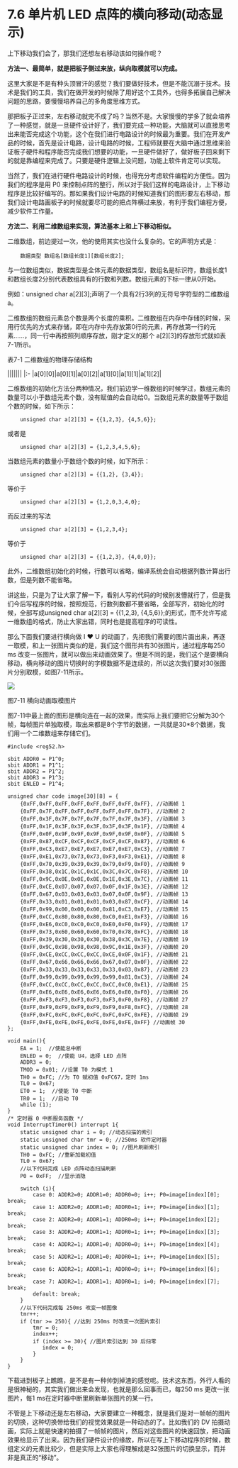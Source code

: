 # 7.6  单片机 LED 点阵的横向移动(动态显示)

上下移动我们会了，那我们还想左右移动该如何操作呢？

**方法一、最简单，就是把板子侧过来放，纵向取模就可以完成。**

这里大家是不是有种头顶冒汗的感觉？我们要做好技术，但是不能沉溺于技术。技术是我们的工具，我们在做开发的时候除了用好这个工具外，也得多拓展自己解决问题的思路，要慢慢培养自己的多角度思维方式。

那把板子正过来，左右移动就完不成了吗？当然不是。大家慢慢的学多了就会培养了一种感觉，就是一旦硬件设计好了，我们要完成一种功能，大脑就可以直接思考出来能否完成这个功能，这个在我们进行电路设计的时候最为重要。我们在开发产品的时候，首先是设计电路，设计电路的时候，工程师就要在大脑中通过思维来验证板子硬件和程序能否完成我们想要的功能，一旦硬件做好了，做好板子回来剩下的就是靠编程来完成了。只要是硬件逻辑上没问题，功能上软件肯定可以实现。

当然了，我们在进行硬件电路设计的时候，也得充分考虑软件编程的方便性。因为我们的程序是用 P0 来控制点阵的整行，所以对于我们这样的电路设计，上下移动程序是比较好编写的。那如果我们设计电路的时候知道我们的图形要左右移动，那我们设计电路画板子的时候就要尽可能的把点阵横过来放，有利于我们编程方便，减少软件工作量。

**方法二、利用二维数组来实现，算法基本上和上下移动相似。**

二维数组，前边提过一次，他的使用其实也没什么复杂的。它的声明方式是：

```
    数据类型 数组名[数组长度1][数组长度2];
```

与一位数组类似，数据类型是全体元素的数据类型，数组名是标识符，数组长度1和数组长度2分别代表数组具有的行数和列数。数组元素的下标一律从0开始。

例如：unsigned char a[2][3];声明了一个具有2行3列的无符号字符型的二维数组 a。

二维数组的数组元素总个数是两个长度的乘积。二维数组在内存中存储的时候，采用行优先的方式来存储，即在内存中先存放第0行的元素，再存放第一行的元素......，同一行中再按照列顺序存放，刚才定义的那个 a[2][3]的存放形式就如表7-1所示。

表7-1 二维数组的物理存储结构

|||||||
|:-
|a[0][0]|a[0][1]|a[0][2]|a[1][0]|a[1][1]|a[1][2]|

二维数组的初始化方法分两种情况，我们前边学一维数组的时候学过，数组元素的数量可以小于数组元素个数，没有赋值的会自动给0。当数组元素的数量等于数组个数的时候，如下所示：

```
    unsigned char a[2][3] = {{1,2,3}, {4,5,6}};
```

或者是

```
    unsigned char a[2][3] = {1,2,3,4,5,6};
```

当数组元素的数量小于数组个数的时候，如下所示：

```
    unsigned char a[2][3] = {{1,2}, {3,4}};
```

等价于

```
    unsigned char a[2][3] = {1,2,0,3,4,0};
```

而反过来的写法

```
    unsigned char a[2][3] = {1,2,3,4};
```

等价于

```
    unsigned char a[2][3] = {{1,2,3}, {4,0,0}};
```

此外，二维数组初始化的时候，行数可以省略，编译系统会自动根据列数计算出行数，但是列数不能省略。

讲这些，只是为了让大家了解一下，看别人写的代码的时候别发懵就行了，但是我们今后写程序的时候，按照规范，行数列数都不要省略，全部写齐，初始化的时候，全部写成unsigned char a[2][3] = {{1,2,3}, {4,5,6}};的形式，而不允许写成一维数组的格式，防止大家出错，同时也是提高程序的可读性。

那么下面我们要进行横向做 I ❤ U 的动画了，先把我们需要的图片画出来，再逐一取模，和上一张图片类似的是，我们这个图形共有30张图片，通过程序每250 ms 改变一张图片，就可以做出来动画效果了。但是不同的是，我们这个是要横向移动，横向移动的图片切换时的字模数据不是连续的，所以这次我们要对30张图片分别取模，如图7-11所示。

![](images/11.png)

图7-11 横向动画取模图片

图7-11中最上面的图形是横向连在一起的效果，而实际上我们要把它分解为30个帧，每帧图片单独取模，取出来都是8个字节的数据，一共就是30*8个数据，我们用一个二维数组来存储它们。

```
#include <reg52.h>

sbit ADDR0 = P1^0;
sbit ADDR1 = P1^1;
sbit ADDR2 = P1^2;
sbit ADDR3 = P1^3;
sbit ENLED = P1^4;

unsigned char code image[30][8] = {
    {0xFF,0xFF,0xFF,0xFF,0xFF,0xFF,0xFF,0xFF}, //动画帧 1
    {0xFF,0x7F,0xFF,0xFF,0xFF,0xFF,0xFF,0x7F}, //动画帧 2
    {0xFF,0x3F,0x7F,0x7F,0x7F,0x7F,0x7F,0x3F}, //动画帧 3
    {0xFF,0x1F,0x3F,0x3F,0x3F,0x3F,0x3F,0x1F}, //动画帧 4
    {0xFF,0x0F,0x9F,0x9F,0x9F,0x9F,0x9F,0x0F}, //动画帧 5
    {0xFF,0x87,0xCF,0xCF,0xCF,0xCF,0xCF,0x87}, //动画帧 6
    {0xFF,0xC3,0xE7,0xE7,0xE7,0xE7,0xE7,0xC3}, //动画帧 7
    {0xFF,0xE1,0x73,0x73,0x73,0xF3,0xF3,0xE1}, //动画帧 8
    {0xFF,0x70,0x39,0x39,0x39,0x79,0xF9,0xF0}, //动画帧 9
    {0xFF,0x38,0x1C,0x1C,0x1C,0x3C,0x7C,0xF8}, //动画帧 10
    {0xFF,0x9C,0x0E,0x0E,0x0E,0x1E,0x3E,0x7C}, //动画帧 11
    {0xFF,0xCE,0x07,0x07,0x07,0x0F,0x1F,0x3E}, //动画帧 12
    {0xFF,0x67,0x03,0x03,0x03,0x07,0x0F,0x9F}, //动画帧 13
    {0xFF,0x33,0x01,0x01,0x01,0x03,0x87,0xCF}, //动画帧 14
    {0xFF,0x99,0x00,0x00,0x00,0x81,0xC3,0xE7}, //动画帧 15
    {0xFF,0xCC,0x80,0x80,0x80,0xC0,0xE1,0xF3}, //动画帧 16
    {0xFF,0xE6,0xC0,0xC0,0xC0,0xE0,0xF0,0xF9}, //动画帧 17
    {0xFF,0x73,0x60,0x60,0x60,0x70,0x78,0xFC}, //动画帧 18
    {0xFF,0x39,0x30,0x30,0x30,0x38,0x3C,0x7E}, //动画帧 19
    {0xFF,0x9C,0x98,0x98,0x98,0x9C,0x1E,0x3F}, //动画帧 20
    {0xFF,0xCE,0xCC,0xCC,0xCC,0xCE,0x0F,0x1F}, //动画帧 21
    {0xFF,0x67,0x66,0x66,0x66,0x67,0x07,0x0F}, //动画帧 22
    {0xFF,0x33,0x33,0x33,0x33,0x33,0x03,0x87}, //动画帧 23
    {0xFF,0x99,0x99,0x99,0x99,0x99,0x81,0xC3}, //动画帧 24
    {0xFF,0xCC,0xCC,0xCC,0xCC,0xCC,0xC0,0xE1}, //动画帧 25
    {0xFF,0xE6,0xE6,0xE6,0xE6,0xE6,0xE0,0xF0}, //动画帧 26
    {0xFF,0xF3,0xF3,0xF3,0xF3,0xF3,0xF0,0xF8}, //动画帧 27
    {0xFF,0xF9,0xF9,0xF9,0xF9,0xF9,0xF8,0xFC}, //动画帧 28
    {0xFF,0xFC,0xFC,0xFC,0xFC,0xFC,0xFC,0xFE}, //动画帧 29
    {0xFF,0xFE,0xFE,0xFE,0xFE,0xFE,0xFE,0xFF} //动画帧 30
};

void main(){
    EA = 1;  //使能总中断
    ENLED = 0;  //使能 U4，选择 LED 点阵
    ADDR3 = 0;
    TMOD = 0x01; //设置 T0 为模式 1
    TH0 = 0xFC; //为 T0 赋初值 0xFC67，定时 1ms
    TL0 = 0x67;
    ET0 = 1;  //使能 T0 中断
    TR0 = 1;  //启动 T0
    while (1);
}
/* 定时器 0 中断服务函数 */
void InterruptTimer0() interrupt 1{
    static unsigned char i = 0; //动态扫描的索引
    static unsigned char tmr = 0; //250ms 软件定时器
    static unsigned char index = 0; //图片刷新索引
    TH0 = 0xFC; //重新加载初值
    TL0 = 0x67;
    //以下代码完成 LED 点阵动态扫描刷新
    P0 = 0xFF;  //显示消隐
   
    switch (i){
        case 0: ADDR2=0; ADDR1=0; ADDR0=0; i++; P0=image[index][0]; break;
        case 1: ADDR2=0; ADDR1=0; ADDR0=1; i++; P0=image[index][1]; break;
        case 2: ADDR2=0; ADDR1=1; ADDR0=0; i++; P0=image[index][2]; break;
        case 3: ADDR2=0; ADDR1=1; ADDR0=1; i++; P0=image[index][3]; break;
        case 4: ADDR2=1; ADDR1=0; ADDR0=0; i++; P0=image[index][4]; break;
        case 5: ADDR2=1; ADDR1=0; ADDR0=1; i++; P0=image[index][5]; break;
        case 6: ADDR2=1; ADDR1=1; ADDR0=0; i++; P0=image[index][6]; break;
        case 7: ADDR2=1; ADDR1=1; ADDR0=1; i=0; P0=image[index][7]; break;
        default: break;
    }
    //以下代码完成每 250ms 改变一帧图像
    tmr++;
    if (tmr >= 250){ //达到 250ms 时改变一次图片索引
        tmr = 0;
        index++;
        if (index >= 30){ //图片索引达到 30 后归零
           index = 0;
        }
    }
}
```

下载进到板子上瞧瞧，是不是有一种帅到掉渣的感觉呢。技术这东西，外行人看的是很神秘的，其实我们做出来会发现，也就是那么回事而已，每250 ms 更改一张图片，每1 ms在定时器中断里刷新单张图片的某一行。

不管是上下移动还是左右移动，大家要建立一种概念，就是我们是对一帧帧的图片的切换，这种切换带给我们的视觉效果就是一种动态的了。比如我们的 DV 拍摄动画，实际上就是快速的拍摄了一帧帧的图片，然后对这些图片的快速回放，把动画效果给显示了出来。因为我们硬件设计的缘故，所以在写上下移动程序的时候，数组定义的元素比较少，但是实际上大家也得理解成是32张图片的切换显示，而并非是真正的“移动”。